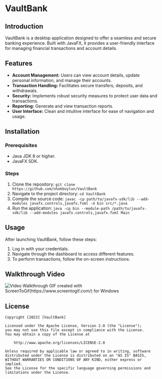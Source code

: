 # VaultBank

## Introduction
VaultBank is a desktop application designed to offer a seamless and secure banking experience. Built with JavaFX, it provides a user-friendly interface for managing financial transactions and account details.

## Features
- **Account Management:** Users can view account details, update personal information, and manage their accounts.
- **Transaction Handling:** Facilitates secure transfers, deposits, and withdrawals.
- **Security:** Implements robust security measures to protect user data and transactions.
- **Reporting:** Generate and view transaction reports.
- **User Interface:** Clean and intuitive interface for ease of navigation and usage.

## Installation
### Prerequisites
- Java JDK 8 or higher.
- JavaFX SDK.

### Steps
1. Clone the repository: `git clone https://github.com/nhokboylun/VaultBank`
2. Navigate to the project directory: `cd VaultBank`
3. Compile the source code: `javac -cp path/to/javafx-sdk/lib --add-modules javafx.controls,javafx.fxml -d bin src/*.java`
4. Run the application: `java -cp bin --module-path /path/to/javafx-sdk/lib --add-modules javafx.controls,javafx.fxml Main`

## Usage
After launching VaultBank, follow these steps:
1. Log in with your credentials.
2. Navigate through the dashboard to access different features.
3. To perform transactions, follow the on-screen instructions.

## Walkthrough Video
<img src='https://github.com/nhokboylun/VaultBank/blob/main/VaultBank_walkthrough.gif' title='Video Walkthrough' width='' alt='Video Walkthrough' />
GIF created with ScreenToGif(https://www.screentogif.com/) for Windows

## License

    Copyright [2023] [VaultBank]

    Licensed under the Apache License, Version 2.0 (the "License");
    you may not use this file except in compliance with the License.
    You may obtain a copy of the License at

        http://www.apache.org/licenses/LICENSE-2.0

    Unless required by applicable law or agreed to in writing, software
    distributed under the License is distributed on an "AS IS" BASIS,
    WITHOUT WARRANTIES OR CONDITIONS OF ANY KIND, either express or implied.
    See the License for the specific language governing permissions and
    limitations under the License.
